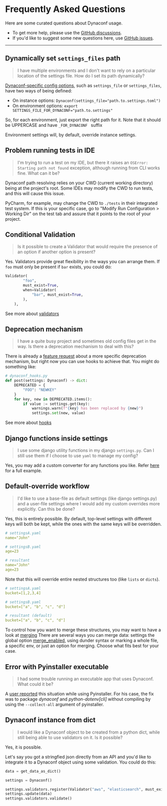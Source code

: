 # Frequently Asked Questions

Here are some curated questions about Dynaconf usage.

- To get more help, please use the [GitHub discussions](https://github.com/dynaconf/dynaconf/issues).
- If you'd like to suggest some new questions here, use [GitHub issues](https://github.com/dynaconf/dynaconf/discussions).

---

## Dynamically set `settings_files` path

> I have multiple environments and I don't want to rely on a particular location of the settings file. How do I set its path dynamically?

[Dynaconf-specific config options](https://www.dynaconf.com/configuration/), such as `settings_file` or `settings_files`, have two ways of being defined:

- On instance options: `Dynaconf(settings_file="path.to.settings.toml")`
- On environment options: `export SETTINGS_FILE_FOR_DYNACONF="path.to.settings"`

So, for each environment, just export the right path for it. Note that it should be UPPERCASE and have `_FOR_DYNACONF ` suffix

Environment settings will, by default, override instance settings.

## Problem running tests in IDE

> I'm trying to run a test on my IDE, but there it raises an `OSError: Starting path not found` exception, although running from CLI works fine. What can it be?

Dynaconf path resolving relies on your CWD (current working directory) being at the project's root.
Some IDEs may modify the CWD to run tests, and this will cause this issue.

PyCharm, for example, may change the CWD to `./tests` in their integrated test system. If this is your specific case, go to "Modify Run Configuration > Working Dir" on the test tab and assure that it points to the root of your project.

## Conditional Validation

> Is it possible to create a Validator that would require the presence of an option if another option is present?

Yes. Validators provide great flexibility in the ways you can arrange them. If `foo` must only be present if `bar` exists, you could do:

```python
Validator(
        "foo",
        must_exist=True,
        when=Validator(
            "bar", must_exist=True,
        ),
    ),
```

See more about [validators](https://www.dynaconf.com/validation/)

## Deprecation mechanism

> I have a quite busy project and sometimes old config files get in the way. Is there a deprecation mechanism to deal with this?

There is already a [feature request](https://github.com/dynaconf/dynaconf/discussions/881) about a more specific deprecation mechanism, but right now you can use hooks to achieve that. You might do something like:

```python
# dynaconf_hooks.py
def post(settings: Dynaconf) -> dict:
    DEPRECATED = {
        "FOO": "NEWKEY"
    }
    for key, new in DEPRECATED.items():
        if value := settings.get(key):
            warnings.warn(f"{key} has been replaced by {new}")
            settings.set(new, value)
```

See more about [hooks](https://www.dynaconf.com/advanced/#hooks)

## Django functions inside settings

> I use some django utility functions in my django `settings.py`. Can I still use them if I choose to use `yaml` to manage my config?

Yes, you may add a custom converter for any functions you like. Refer [here](/django/#use-django-functions-inside-custom-settings) for a full example.

## Default-override workflow

> I'd like to use a base-file as default settings (like django settings.py) and a user-file settings where I would add my custom overrides more explicitly. Can this be done?

Yes, this is entirely possible. By default, top-level settings with different keys will both be kept, while the ones with the same keys will be overridden.

```yaml
# settingsA.yaml
name="John"

# settingsB.yaml
age=23

# resultant
name="John"
age=23
```

Note that this will override entire nested structures too (like `lists` or `dicts`).

```yaml
# settingsA.yaml
bucket=[1,2,3,4]

# settingsB.yaml
bucket=["a", "b", "c", "d"]

# resultant (default)
bucket=["a", "b", "c", "d"]
```

To control how you want to merge these structures, you may want to have a look at [merging](/merging/)
There are several ways you can merge data: settings the global option [merge_enabled](/configuration/#merge_enabled), using dunder syntax or marking a whole file, a specific env, or just an option for merging. Choose what fits best for your case.

## Error with Pyinstaller executable

> I had some trouble running an executable app that uses Dynaconf. What could it be?

A [user reported](https://github.com/dynaconf/dynaconf/issues/770) this situation while using Pyinstaller. For his case, the fix was to package *dynaconf* and *python-dotenv[cli]* without compiling by using the `--collect-all` argument of pyinstaller.

## Dynaconf instance from dict

> I would like a Dynaconf object to be created from a python dict, while still being able to use validators on it. Is it possible?

Yes, it is possible.

Let's say you got a stringfied json directly from an API and you'd like to integrate it to a Dynaconf object using some validation. You could do this:

```python
data = get_data_as_dict()

settings = Dynaconf()

settings.validators.register(Validator("aws", "elasticsearch", must_exist=True))
settings.update(data)
settings.validators.validate()
```
